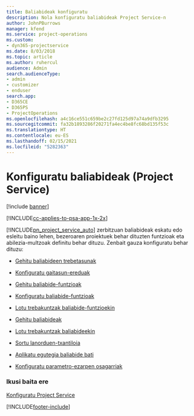 ```yaml
---
title: Baliabideak konfiguratu
description: Nola konfiguratu baliabideak Project Service-n
author: JohnPBurrows
manager: kfend
ms.service: project-operations
ms.custom:
- dyn365-projectservice
ms.date: 8/03/2018
ms.topic: article
ms.author: ruhercul
audience: Admin
search.audienceType:
- admin
- customizer
- enduser
search.app:
- D365CE
- D365PS
- ProjectOperations
ms.openlocfilehash: a4c16ce551c659be2c27fd125d97a74a9dfb3295
ms.sourcegitcommit: fa32b1893286f20271fa4ec4be8fc68bd135f53c
ms.translationtype: HT
ms.contentlocale: eu-ES
ms.lasthandoff: 02/15/2021
ms.locfileid: "5282363"
---
```

# <a name="set-up-resources-project-service"></a>Konfiguratu baliabideak (Project Service)

[!include [banner](../includes/psa-now-project-operations.md)]

[!INCLUDE[cc-applies-to-psa-app-1x-2x](../includes/cc-applies-to-psa-app-1x-2x.md)]

[!INCLUDE[pn_project_service_auto](../includes/pn-project-service-auto.md)] zerbitzuan baliabideak eskatu edo esleitu baino lehen, bezeroaren proiektuek behar dituzten funtzioak eta abilezia-multzoak definitu behar dituzu. Zenbait gauza konfiguratu behar dituzu:  
  
-   [Gehitu baliabideen trebetasunak](../psa/add-resource-skills.md)  
  
-   [Konfiguratu gaitasun-ereduak](../psa/set-up-proficiency-models.md)  
  
-   [Gehitu baliabide-funtzioak](../psa/add-resource-roles.md)  
  
-   [Konfiguratu baliabide-funtzioak](../psa/configure-resource-roles.md)  
  
-   [Lotu trebakuntzak baliabide-funtzioekin](../psa/associate-skills-with-resource-roles.md)  
  
-   [Gehitu baliabideak](../psa/add-resources.md)  
  
-   [Lotu trebakuntzak baliabideekin](../psa/associate-skills-with-resources.md)  
  
-   [Sortu lanorduen-txantiloia](../psa/create-work-hours-template.md)  
  
-   [Aplikatu egutegia baliabide bati](../psa/apply-calendar-resource.md)  
  
-   [Konfiguratu parametro-ezarpen osagarriak](../psa/configure-additional-parameters-settings.md)  
  
### <a name="see-also"></a>Ikusi baita ere  
 [Konfiguratu Project Service](../psa/configure.md)


[!INCLUDE[footer-include](../includes/footer-banner.md)]